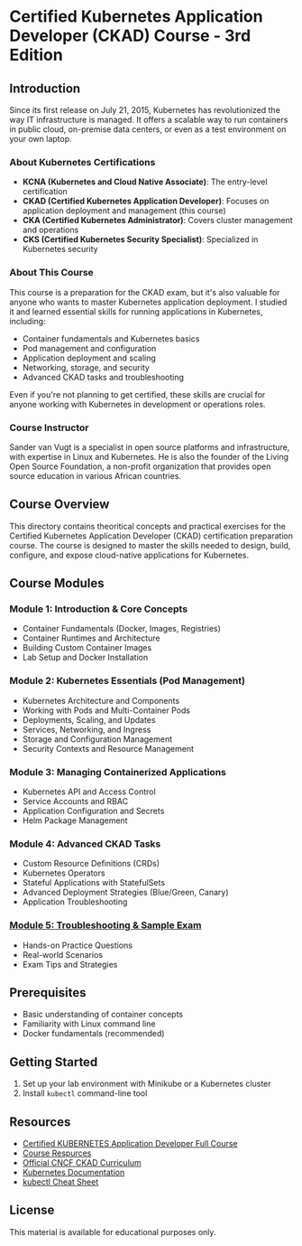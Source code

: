 # Certified Kubernetes Application Developer (CKAD) Course - 3rd Edition

## Introduction

Since its first release on July 21, 2015, Kubernetes has revolutionized the way IT infrastructure is managed. It offers a scalable way to run containers in public cloud, on-premise data centers, or even as a test environment on your own laptop.

### About Kubernetes Certifications

- **KCNA (Kubernetes and Cloud Native Associate)**: The entry-level certification
- **CKAD (Certified Kubernetes Application Developer)**: Focuses on application deployment and management (this course)
- **CKA (Certified Kubernetes Administrator)**: Covers cluster management and operations
- **CKS (Certified Kubernetes Security Specialist)**: Specialized in Kubernetes security

### About This Course

This course is a preparation for the CKAD exam, but it's also valuable for anyone who wants to master Kubernetes application deployment. I studied it and learned essential skills for running applications in Kubernetes, including:

- Container fundamentals and Kubernetes basics
- Pod management and configuration
- Application deployment and scaling
- Networking, storage, and security
- Advanced CKAD tasks and troubleshooting

Even if you're not planning to get certified, these skills are crucial for anyone working with Kubernetes in development or operations roles.

### Course Instructor

Sander van Vugt is a specialist in open source platforms and infrastructure, with expertise in Linux and Kubernetes. He is also the founder of the Living Open Source Foundation, a non-profit organization that provides open source education in various African countries.

## Course Overview
This directory contains theoritical concepts and practical exercises for the Certified Kubernetes Application Developer (CKAD) certification preparation course. The course is designed to master the skills needed to design, build, configure, and expose cloud-native applications for Kubernetes.

## Course Modules

### Module 1: Introduction & Core Concepts
- Container Fundamentals (Docker, Images, Registries)
- Container Runtimes and Architecture
- Building Custom Container Images
- Lab Setup and Docker Installation

### Module 2: Kubernetes Essentials (Pod Management)
- Kubernetes Architecture and Components
- Working with Pods and Multi-Container Pods
- Deployments, Scaling, and Updates
- Services, Networking, and Ingress
- Storage and Configuration Management
- Security Contexts and Resource Management

### Module 3: Managing Containerized Applications
- Kubernetes API and Access Control
- Service Accounts and RBAC
- Application Configuration and Secrets
- Helm Package Management

### Module 4: Advanced CKAD Tasks
- Custom Resource Definitions (CRDs)
- Kubernetes Operators
- Stateful Applications with StatefulSets
- Advanced Deployment Strategies (Blue/Green, Canary)
- Application Troubleshooting

### [Module 5: Troubleshooting & Sample Exam](Module5_Sample_Exam/index.md)
- Hands-on Practice Questions
- Real-world Scenarios
- Exam Tips and Strategies

## Prerequisites
- Basic understanding of container concepts
- Familiarity with Linux command line
- Docker fundamentals (recommended)

## Getting Started
1. Set up your lab environment with Minikube or a Kubernetes cluster
2. Install `kubectl` command-line tool

## Resources
- [Certified KUBERNETES Application Developer Full Course](https://youtu.be/4rxIiOmKmiE?si=IdXn9GZbBeZY-f6q)
- [Course Respurces](https://github.com/sandervanvugt/ckad)
- [Official CNCF CKAD Curriculum](https://github.com/cncf/curriculum)
- [Kubernetes Documentation](https://kubernetes.io/docs/)
- [kubectl Cheat Sheet](https://kubernetes.io/docs/reference/kubectl/cheatsheet/)

## License
This material is available for educational purposes only.
